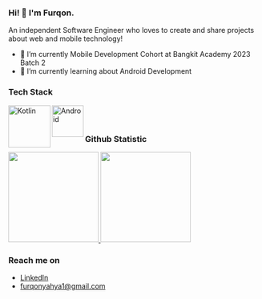 ### Hi! 👋 I'm Furqon.

An independent Software Engineer who loves to create and share projects about web and mobile technology!

- 🔭 I’m currently Mobile Development Cohort at Bangkit Academy 2023 Batch 2
- 🌱 I’m currently learning about Android Development

### Tech Stack
  <a href="#"><img align="left" alt="Kotlin" title="Kotlin" width="84px" src="https://upload.wikimedia.org/wikipedia/commons/d/d4/Kotlin_logo.svg" /></a>
  <a href="https://developer.android.com/"><img align="left" alt="Android" title="Android" width="63px" src="https://upload.wikimedia.org/wikipedia/commons/2/26/Android_Robot_Head_2023.svg" /></a>
  <br>
  <br>
  
### Github Statistic
<p align="left">
<a href="https://github.com/furqonnurbarilyahya">
  <img height="180em" src="https://github-readme-stats-eight-theta.vercel.app/api?username=furqonnurbarilyahya&show_icons=true&theme=algolia&include_all_commits=true&count_private=true"/>
  <img height="180em" src="https://github-readme-stats-eight-theta.vercel.app/api/top-langs/?username=furqonnurbarilyahya&layout=compact&theme=algolia"/>
</a>
</p>

### Reach me on
- <a href="https://linkedin.com/in/furqon-nurbaril-yahya/">LinkedIn</a>
- furqonyahya1@gmail.com
